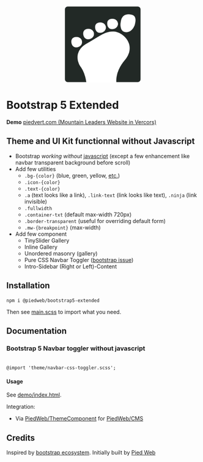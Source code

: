 <p align="center"><a href="https://dev.piedweb.com">
<img src="https://raw.githubusercontent.com/PiedWeb/piedweb-devoluix-theme/master/src/img/logo_title.png" width="200" height="200" alt="Open Source Package" />
</a></p>

# Bootstrap 5 Extended

**Demo** [piedvert.com (Mountain Leaders Website in Vercors)](https://piedvert.com)

## Theme and UI Kit functionnal without Javascript

- Bootstrap _working without_ [javascript](src/js/app.js) (except a few enhancement like navbar transparent background before scroll)
- Add few utilities
  - `.bg-{color}` (blue, green, yellow, [etc.](https://github.com/twbs/bootstrap/blob/master/scss/_variables.scss#L46))
  - `.icon-{color}`
  - `.text-{color}`
  - `.a` (text looks like a link), `.link-text` (link looks like text), `.ninja` (link invisible)
  - `.fullwidth`
  - `.container-txt` (default max-width 720px)
  - `.border-transparent` (useful for overriding default form)
  - `.mw-{breakpoint}` (max-width)
- Add few component
  - TinySlider Gallery
  - Inline Gallery
  - Unordered masonry (gallery)
  - Pure CSS Navbar Toggler ([bootstrap issue](https://github.com/twbs/bootstrap/issues/17540))
  - Intro-Sidebar (Right or Left)-Content

## Installation

```
npm i @piedweb/bootstrap5-extended
```

Then see [main.scss](src/scss/main.scss) to import what you need.

## Documentation

### Bootstrap 5 Navbar toggler without javascript

```

@import 'theme/navbar-css-toggler.scss';

```

#### Usage

See [demo/index.html](src/demo/html/index.html).

Integration:

- Via [PiedWeb/ThemeComponent](https://github.com/PiedWeb/BootstrapThemeComponent) for [PiedWeb/CMS](<[https://d](https://github.com/PiedWeb/CMS)>)

## Credits

Inspired by [bootstrap ecosystem](https://getbootstrap.com). Initially built by [Pied Web](https://piedweb.com)
